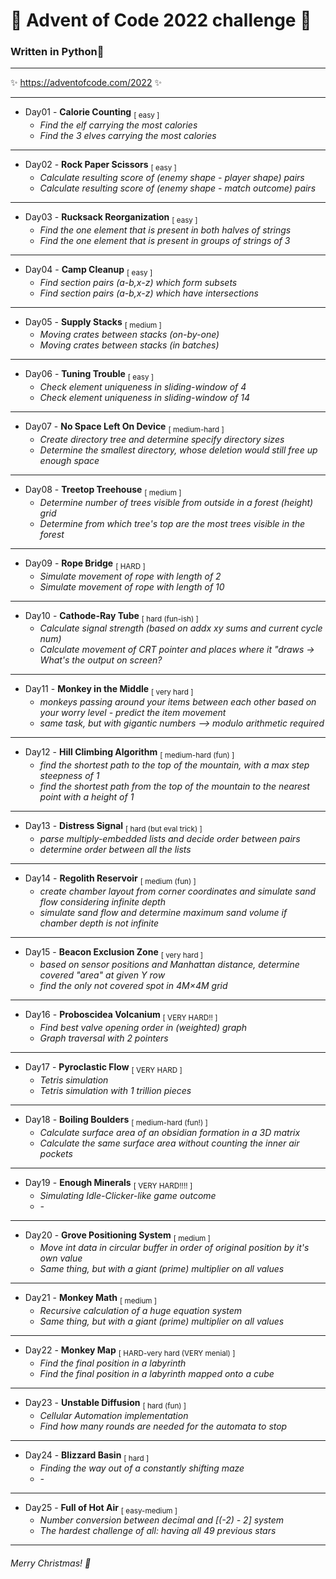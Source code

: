 # 🎄 Advent of Code 2022 challenge 🎄

### Written in **Python**🐍
___
✨ https://adventofcode.com/2022 ✨
___
-   Day01 - **Calorie Counting** <sub>[ easy ]</sub>
    -   *Find the elf carrying the most calories*
    -   *Find the 3 elves carrying the most calories*
___
-   Day02 - **Rock Paper Scissors** <sub>[ easy ]</sub>
    -   *Calculate resulting score of (enemy shape - player shape) pairs*
    -   *Calculate resulting score of (enemy shape - match outcome) pairs*
___
-   Day03 - **Rucksack Reorganization** <sub>[ easy ]</sub>
    -   *Find the one element that is present in both halves of strings*
    -   *Find the one element that is present in groups of strings of 3*
___
-   Day04 - **Camp Cleanup** <sub>[ easy ]</sub>
    -   *Find section pairs (a-b,x-z) which form subsets*
    -   *Find section pairs (a-b,x-z) which have intersections*
___
-   Day05 - **Supply Stacks** <sub>[ medium ]</sub>
    -   *Moving crates between stacks (on-by-one)*
    -   *Moving crates between stacks (in batches)*
___
-   Day06 - **Tuning Trouble** <sub>[ easy ]</sub>
    -   *Check element uniqueness in sliding-window of 4*
    -   *Check element uniqueness in sliding-window of 14*
___
-   Day07 - **No Space Left On Device** <sub>[ medium-hard ]</sub>
    -   *Create directory tree and determine specify directory sizes*
    -   *Determine the smallest directory, whose deletion would still free up enough space*
___
-   Day08 - **Treetop Treehouse** <sub>[ medium ]</sub>
    -   *Determine number of trees visible from outside in a forest (height) grid*
    -   *Determine from which tree's top are the most trees visible in the forest*
___
-   Day09 - **Rope Bridge** <sub>[ HARD ]</sub>
    -   *Simulate movement of rope with length of 2*
    -   *Simulate movement of rope with length of 10*
___
-   Day10 - **Cathode-Ray Tube** <sub>[ hard (fun-ish) ]</sub>
    -   *Calculate signal strength (based on addx xy sums and current cycle num)*
    -   *Calculate movement of CRT pointer and places where it "draws -> What's the output on screen?*
___
-   Day11 - **Monkey in the Middle** <sub>[ very hard ]</sub>
    -   *monkeys passing around your items between each other based on your worry level - predict the item movement*
    -   *same task, but with gigantic numbers --> modulo arithmetic required*
___
-   Day12 - **Hill Climbing Algorithm** <sub>[ medium-hard (fun) ]</sub>
    -   *find the shortest path to the top of the mountain, with a max step steepness of 1*
    -   *find the shortest path from the top of the mountain to the nearest point with a height of 1*
___
-   Day13 - **Distress Signal** <sub>[ hard (but eval trick) ]</sub>
    -   *parse multiply-embedded lists and decide order between pairs*
    -   *determine order between all the lists*
___
-   Day14 - **Regolith Reservoir** <sub>[ medium (fun) ]</sub>
    -   *create chamber layout from corner coordinates and simulate sand flow considering infinite depth*
    -   *simulate sand flow and determine maximum sand volume if chamber depth is not infinite*
___
-   Day15 - **Beacon Exclusion Zone** <sub>[ very hard ]</sub>
    -   *based on sensor positions and Manhattan distance, determine covered "area" at given Y row*
    -   *find the only not covered spot in 4M×4M grid*
___
-   Day16 - **Proboscidea Volcanium** <sub>[ VERY HARD!! ]</sub>
    -   *Find best valve opening order in (weighted) graph*
    -   *Graph traversal with 2 pointers*
___
-   Day17 - **Pyroclastic Flow** <sub>[ VERY HARD ]</sub>
    -   *Tetris simulation*
    -   *Tetris simulation with 1 trillion pieces*
___
-   Day18 - **Boiling Boulders** <sub>[ medium-hard (fun!) ]</sub>
    -   *Calculate surface area of an obsidian formation in a 3D matrix*
    -   *Calculate the same surface area without counting the inner air pockets*
___
-   Day19 - **Enough Minerals** <sub>[ VERY HARD!!!! ]</sub>
    -   *Simulating Idle-Clicker-like game outcome*
    -   *-*
___
-   Day20 - **Grove Positioning System** <sub>[ medium ]</sub>
    -   *Move int data in circular buffer in order of original position by it's own value*
    -   *Same thing, but with a giant (prime) multiplier on all values*
___
-   Day21 - **Monkey Math** <sub>[ medium ]</sub>
    -   *Recursive calculation of a huge equation system*
    -   *Same thing, but with a giant (prime) multiplier on all values*
___
-   Day22 - **Monkey Map** <sub>[ HARD-very hard (VERY menial) ]</sub>
    -   *Find the final position in a labyrinth*
    -   *Find the final position in a labyrinth mapped onto a cube*
___
-   Day23 - **Unstable Diffusion** <sub>[ hard (fun) ]</sub>
    -   *Cellular Automation implementation*
    -   *Find how many rounds are needed for the automata to stop*
___
-   Day24 - **Blizzard Basin** <sub>[ hard ]</sub>
    -   *Finding the way out of a constantly shifting maze*
    -   *-*
___
-   Day25 - **Full of Hot Air** <sub>[ easy-medium ]</sub>
    -   *Number conversion between decimal and [(-2) - 2] system*
    -   *The hardest challenge of all: having all 49 previous stars*
___
###### Merry Christmas! 🎄